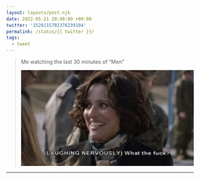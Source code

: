 ```yaml
---
layout: layouts/post.njk
date: 2022-05-21 20:49:09 +00:00
twitter: '1528115702376239104'
permalink: /status/{{ twitter }}/
tags: 
  - tweet
---
```


> Me watching the last 30 minutes of “Men” 
> 
> ![Julia Louis Dreyfus from Veep laughing nervously saying “What the fuck?” under a forced smile](/img/1528115702376239104-FTT04_2UAAUoJF-.jpg)

---
